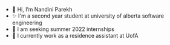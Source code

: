 - 👋 Hi, I’m Nandini Parekh
- ✨ I'm a second year student at university of alberta software engineering 
- 🦄 I am seeking summer 2022 internships
- 🌚 I currently work as a residence assistant at UofA
